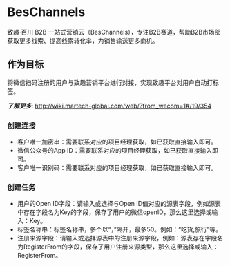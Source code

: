 # BesChannels


致趣·百川 B2B 一站式营销云（BesChannels），专注B2B赛道，帮助B2B市场部获取更多线索、提高线索转化率，为销售输送更多商机。

## 作为目标

将微信扫码注册的用户与致趣营销平台进行对接，实现致趣平台对用户自动打标签。

***了解更多***: http://wiki.martech-global.com/web/?from_wecom=1#/19/354

### 创建连接

- 客户唯一加密串：需要联系对应的项目经理获取，如已获取直接输入即可。
- 微信公众号的App ID：需要联系对应的项目经理获取，如已获取直接输入即可。
- 客户唯一识别码：需要联系对应的项目经理获取，如已获取直接输入即可。

### 创建任务

- 用户的Open ID字段：请输入或选择与Open ID值对应的源表字段，例如源表中存在字段名为Key的字段，保存了用户的微信openID，那么这里选择或输入：Key。
- 标签名称串：标签名称串，多个以“，”隔开，最多50。例如：“吃货,旅行”等。
- 注册来源字段：请输入或选择源表中的注册来源字段，例如：源表存在字段名为RegisterFrom的字段，保存了用户注册来源类型，那么这里选择或输入：RegisterFrom。
